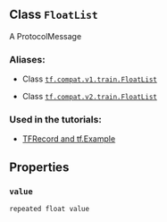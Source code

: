 

## Class  `FloatList` 
A ProtocolMessage



### Aliases:

- Class [ `tf.compat.v1.train.FloatList` ](/api_docs/python/tf/train/FloatList)

- Class [ `tf.compat.v2.train.FloatList` ](/api_docs/python/tf/train/FloatList)



### Used in the tutorials:

- [TFRecord and tf.Example](https://tensorflow.google.cn/tutorials/load_data/tfrecord)



## Properties


###  `value` 
 `repeated float value` 

